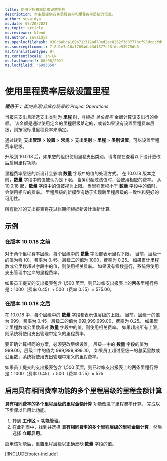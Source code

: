 ```yaml
---
title: 使用里程费率层级设置里程
description: 本主题提供有关里程费率和里程费率层级的信息。
author: suvaidya
ms.date: 05/20/2021
ms.topic: article
ms.reviewer: kfend
ms.author: suvaidya
ms.openlocfilehash: 030c6abca169b712312ad70ed2ac8262f3d0777bcf93dcccfd956f2f9e0ea77c
ms.sourcegitcommit: 7f8d1e7a16af769adb43d1877c28fdce53975db8
ms.translationtype: HT
ms.contentlocale: zh-CN
ms.lasthandoff: 08/06/2021
ms.locfileid: "6993050"
---
```

# <a name="set-up-mileage-using-mileage-rate-tiers"></a>使用里程费率层级设置里程

_**适用于：** 面向资源/非库存场景的 Project Operations_

当报告支出且所选支出类别为 **里程** 时，将根据 *单位费率* 金额计算该支出行的金额。 该金额是通过使用定义的里程层级确定的，或者如果没有设置里程费率层级，则按照标准里程费率来确定。 

通过转到 **支出管理** > **设置** > **常规** > **支出类别** > **里程** > **类别设置**，可以设置里程费率层级。

升级到 10.0.18 后，如果您的组织使用里程支出类别，请考虑在查看以下设计更改后启用里程功能。 

里程费率层级的新设计会影响 **数量** 字段中的值的处理方式。 在 10.0.18 版本之前，**数量** 字段中的值被认为是下限。 当累积超过该值时，会使用相应的费率。  从 10.0.18 起，**数量** 字段中的值被视为上限。 当里程累积小于 **数量** 字段中的值时，会使用相应的费率。  里程层级的新模型有助于实现跨里程层级的一致性和更好的可用性。   

所有批准的支出报表将在过帐期间根据新设计重新计算。

## <a name="example"></a>示例
 
### <a name="before-version-10018"></a>在版本 10.0.18 之前
对于两个里程费率层级，每个层级中的 **数量** 字段都表示里程下限。 目前，层级一的值为零 (0)，费率为 0.45，层级二的值为 1000，费率为 0.25。 如果累计里程数或公里数超过字段中的值，则使用相关费率。 如果没有零数量行，系统将使用支出管理中定义的里程费率。 
 
如果员工提交的支出报表包含 1,500 英里，则已过帐支出报表上的两条里程行将是：1000（费率 0.45）+ 500（费率 0.25）= 575.00。

### <a name="after-version-10018"></a>在版本 10.0.18 之后
在 10.0.18 中，每个层级中的 **数量** 字段都表示该层级的上限。 目前，层级一的值为 999，费率为 0.45，层级二的值为 999,999,999.00，费率为 0.25。 如果累计里程数或公里数超过 **数量** 字段中的值，则使用相关费率。 如果超出所有上限，则系统将使用支出管理中定义的里程费率。 
 
要正确计算相同的方案，必须更改层级设置。 层级一中的 **数量** 字段的值为 999.00，层级二中的值为 999,999,999.00。 如果员工超过层级一的总英里数或公里数，系统将使用支出管理中定义的里程费率。 
  
如果员工提交的支出报表包含 1,500 英里，则已过帐支出报表上的两条里程行将是：1000（费率 0.45）+ 500（费率 0.25）= 575

## <a name="enable-the-mileage-amount-calculation-for-multiple-mileage-tiers-with-same-rate-feature"></a>启用具有相同费率功能的多个里程层级的里程金额计算

 **具有相同费率的多个里程层级的里程金额计算** 功能改进了里程费率计算。 完成以下步骤以启用此功能。

1. 转到 **工作区** > **功能管理**。 
2. 在此列表中，找到并选择 **具有相同费率的多个里程层级的里程金额计算**，然后选择 **立即启用**。

启用该功能后，重置里程层级以正确反映 **数量** 字段的值。 


[!INCLUDE[footer-include](../includes/footer-banner.md)]
